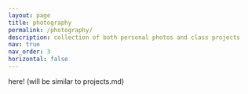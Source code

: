 ```yaml
---
layout: page
title: photography
permalink: /photography/
description: collection of both personal photos and class projects
nav: true
nav_order: 3
horizontal: false
---
```


here! (will be similar to projects.md)